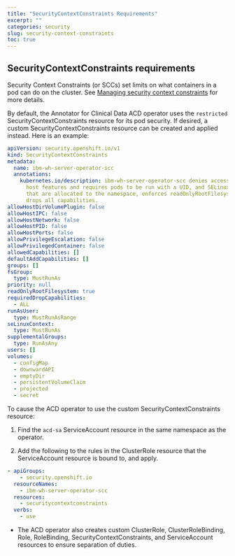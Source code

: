 ```yaml
---
title: "SecurityContextConstraints Requirements"
excerpt: ""
categories: security
slug: security-context-constraints
toc: true
---
```



## SecurityContextConstraints requirements

Security Context Constraints (or SCCs) set limits on what containers in a pod can do on the cluster.  See [Managing security context constraints](https://docs.openshift.com/container-platform/4.7/authentication/managing-security-context-constraints.html) for more details.

By default, the Annotator for Clinical Data ACD operator uses the `restricted` SecurityContextConstraints resource for its pod security.
If desired, a custom SecurityContextConstraints resource can be created and applied instead. Here is an example:

```yaml
apiVersion: security.openshift.io/v1
kind: SecurityContextConstraints
metadata:
  name: ibm-wh-server-operator-scc
  annotations:
    kubernetes.io/description: ibm-wh-server-operator-scc denies access to all
      host features and requires pods to be run with a UID, and SELinux context
      that are allocated to the namespace, enforces readOnlyRootFilesystem, and
      drops all capabilities.
allowHostDirVolumePlugin: false
allowHostIPC: false
allowHostNetwork: false
allowHostPID: false
allowHostPorts: false
allowPrivilegeEscalation: false
allowPrivilegedContainer: false
allowedCapabilities: []
defaultAddCapabilities: []
groups: []
fsGroup:
  type: MustRunAs
priority: null
readOnlyRootFilesystem: true
requiredDropCapabilities:
  - ALL
runAsUser:
  type: MustRunAsRange
seLinuxContext:
  type: MustRunAs
supplementalGroups:
  type: RunAsAny
users: []
volumes:
  - configMap
  - downwardAPI
  - emptyDir
  - persistentVolumeClaim
  - projected
  - secret
```

To cause the ACD operator to use the custom SecurityContextConstraints resource:

1. Find the `acd-sa` ServiceAccount resource in the same namespace as the operator.

2. Add the following to the rules in the ClusterRole resource that the ServiceAccount resource is bound to, and apply.

```yaml
- apiGroups:
    - security.openshift.io
  resourceNames:
    - ibm-wh-server-operator-scc
  resources:
    - securitycontextconstraints
  verbs:
    - use
```

* The ACD operator also creates custom ClusterRole, ClusterRoleBinding, Role, RoleBinding, SecurityContextConstraints, and ServiceAccount resources to ensure separation of duties.
